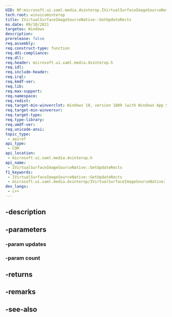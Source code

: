 ```yaml
---
UID: NF:microsoft.ui.xaml.media.dxinterop.IVirtualSurfaceImageSourceNative.GetUpdateRects
tech.root: winuicominterop
title: IVirtualSurfaceImageSourceNative::GetUpdateRects
ms.date: 09/10/2021
targetos: Windows
description: 
prerelease: false
req.assembly: 
req.construct-type: function
req.ddi-compliance: 
req.dll: 
req.header: microsoft.ui.xaml.media.dxinterop.h
req.idl: 
req.include-header: 
req.irql: 
req.kmdf-ver: 
req.lib: 
req.max-support: 
req.namespace: 
req.redist: 
req.target-min-winverclnt: Windows 10, version 1809 (with Windows App SDK 0.5 or later)
req.target-min-winversvr: 
req.target-type: 
req.type-library: 
req.umdf-ver: 
req.unicode-ansi: 
topic_type:
 - apiref
api_type:
 - COM
api_location:
 - microsoft.ui.xaml.media.dxinterop.h
api_name:
 - IVirtualSurfaceImageSourceNative::GetUpdateRects
f1_keywords:
 - IVirtualSurfaceImageSourceNative::GetUpdateRects
 - microsoft.ui.xaml.media.dxinterop/IVirtualSurfaceImageSourceNative::GetUpdateRects
dev_langs:
 - c++
---
```


## -description

## -parameters

### -param updates

### -param count

## -returns

## -remarks

## -see-also

